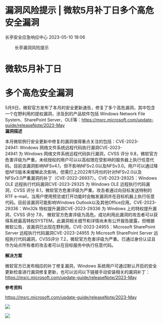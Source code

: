 #  漏洞风险提示 | 微软5月补丁日多个高危安全漏洞   
 长亭安全应急响应中心   2023-05-10 18:06  
  
        长亭漏洞风险提示         
  
# 微软5月补丁日  
# 多个高危安全漏洞  
  
  
5月9日，微软官方发布了本月的安全更新通告，修复了多个高危漏洞，其中包含一个在野利用的提权漏洞，涉及到的产品软件包括 Windows Network File System、SharePoint Server、OLE等：https://msrc.microsoft.com/update-guide/releaseNote/2023-May  
**漏洞描述**  
  
本月微软例行安全更新中修复的漏洞值得重点关注的包括：CVE-2023-24941: Windows 网络文件系统远程代码执行漏洞CVE-2023-24941 为 Windows 网络文件系统远程代码执行漏洞，CVSS 评分 9.8，微软官方危害评级为严重。未经授权的用户可以以高权限在受影响的服务器上执行任意代码。目前该漏洞影响NFSv4.1，但不影响NFSv2.0以及NFSv3.0。用户可以通过降低NFS版本来缓解此次影响，但需打上2022年5月份的针对NFSv2.0以及NFSv3.0严重漏洞的补丁（CVE-2022-26937）。CVE-2023-29325：Windows OLE 远程执行代码漏洞CVE-2023-29325 为 Windows OLE 远程执行代码漏洞，CVSS 评分 8.1，微软官方危害评级为严重。攻击者通过向目标发送特制的RTF e-mail，当用户使用预览或打开功能时会触发漏洞并在目标机器上执行任意代码。目前该漏洞可能影响Windows Outlook以及其他Office应用。CVE-2023-29336：Win32k 特权提升漏洞CVE-2023-29336 为 Windows 上的特权提升漏洞，CVSS 评分 7.8， 微软官方危害评级为高危。成功利用此漏洞的攻击者可以获得系统最高特权SYSTEM。此漏洞相关细节和详情尚未有公开报告披露，但根据微软公告，该漏洞已出现在野利用。CVE-2023-24955：Microsoft SharePoint Server 远程执行代码漏洞CVE-2023-24955 为 Microsoft SharePoint Server 远程执行代码漏洞，CVSS评分 7.2，微软官方危害评级为严重。已通过身份认证且作为站点所有者的攻击者可以在目标服务中执行任意代码。  
  
**解决方案**  
  
  
微软官方已发布相应的补丁修复漏洞，Windows 系统用户可通过默认开启的安全更新检查进行漏洞修复更新，也可以访问以下链接手动安装相关的漏洞补丁：https://msrc.microsoft.com/update-guide/releaseNote/2023-May  
  
**参考资料**  
  
  
https://msrc.microsoft.com/update-guide/releaseNote/2023-May  
  
  
![](https://mmbiz.qpic.cn/mmbiz_gif/7QRTvkK2qC7ia5uzmRe9JvNErXe95W4qTgEKhVa7kdaxpwJXC0oKXeFt5vGN4KmJv2mvcYkYtrd7cev0vkAhY7A/640?wx_fmt=gif "")  
  
![](https://mmbiz.qpic.cn/mmbiz_png/FOh11C4BDicRB4tkatf9kNwCjoQWMQHBFS9ajchEM5FUpkgcGkBHHO3PwHCib9FmjO35icv1yOtunrtdcUKjEWefA/640?wx_fmt=png "")  
  
  
  
  
  
